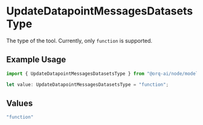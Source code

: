 # UpdateDatapointMessagesDatasetsType

The type of the tool. Currently, only `function` is supported.

## Example Usage

```typescript
import { UpdateDatapointMessagesDatasetsType } from "@orq-ai/node/models/operations";

let value: UpdateDatapointMessagesDatasetsType = "function";
```

## Values

```typescript
"function"
```
